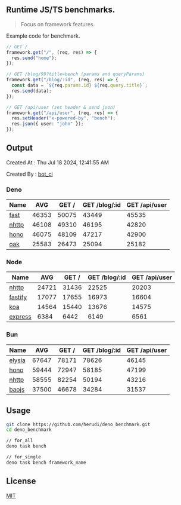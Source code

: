 ## Runtime JS/TS benchmarks.

> Focus on framework features.

Example code for benchmark.
```ts
// GET /
framework.get("/", (req, res) => {
  res.send("home");
});

// GET /blog/99?title=bench (params and queryParams)
framework.get("/blog/:id", (req, res) => {
  const data = `${req.params.id} ${req.query.title}`;
  res.send(data);
});

// GET /api/user (set header & send json)
framework.get("/api/user", (req, res) => {
  res.setHeader("x-powered-by", "bench");
  res.json({ user: "john" });
});
```

## Output
Created At : Thu Jul 18 2024, 12:41:55 AM

Created By : [bot_ci](https://github.com/herudi/deno_benchmarks/commits?author=github-actions%5Bbot%5D)


### Deno
|Name|AVG|GET /|GET /blog/:id|GET /api/user|
|----|----|----|----|----|
|[fast](https://github.com/danteissaias/fast)|46353|50075|43449|45535|
|[nhttp](https://github.com/nhttp/nhttp)|46108|49310|46195|42820|
|[hono](https://github.com/honojs/hono)|46075|48109|47217|42900|
|[oak](https://github.com/oakserver/oak)|25583|26473|25094|25182|
  


### Node
|Name|AVG|GET /|GET /blog/:id|GET /api/user|
|----|----|----|----|----|
|[nhttp](https://github.com/nhttp/nhttp)|24721|31436|22525|20203|
|[fastify](https://github.com/fastify/fastify)|17077|17655|16973|16604|
|[koa](https://github.com/koajs/koa)|14564|15440|13676|14575|
|[express](https://github.com/expressjs/express)|6384|6442|6149|6561|
  


### Bun
|Name|AVG|GET /|GET /blog/:id|GET /api/user|
|----|----|----|----|----|
|[elysia](https://github.com/elysiajs/elysia)|67647|78171|78626|46145|
|[hono](https://github.com/honojs/hono)|59444|72947|58185|47199|
|[nhttp](https://github.com/nhttp/nhttp)|58555|82254|50194|43216|
|[baojs](https://github.com/mattreid1/baojs)|37500|46678|34284|31537|
  



## Usage

```bash
git clone https://github.com/herudi/deno_benchmark.git
cd deno_benchmark

// for_all
deno task bench

// for_single
deno task bench framework_name
```

## License

[MIT](LICENSE)

